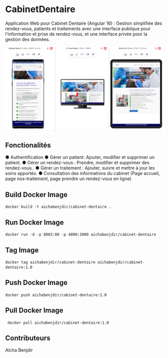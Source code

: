 # CabinetDentaire

Application Web pour Cabinet Dentaire (Angular 16) : Gestion simplifiée des rendez-vous, patients et traitements avec une interface publique pour l'information et prise de rendez-vous, et une interface privée pour la gestion des données. 




![](https://github.com/AichaBenjdir/Cabinet-Dentaire/blob/665727fb8d7f27c29b9eccf8be8f897cccd8b4f5/Cabinet%20dentaire.png)






## Fonctionalités

● Authentification 
● Gérer un patient: Ajouter, modifier et supprimer un patient.
● Gérer un rendez-vous : Prendre, modifier et supprimer des rendez-vous..
● Gérer un traitement : Ajouter, suivre et mettre à jour les soins apportés.
● Consultation des informations du cabinet (Page accueil, page nos-traitement, page prendre un rendez-vous en ligne) 


## Build Docker Image

    docker build -t aichabenjdir/cabinet-dentaire .

## Run Docker Image
  
    docker run -d -p 8083:80 -p 4000:3000 aichabenjdir/cabinet-dentaire

## Tag Image
     
    docker tag aichabenjdir/cabinet-dentaire aichabenjdir/cabinet-dentaire:1.0

## Push Docker Image
    
    docker push aichabenjdir/cabinet-dentaire:1.0

## Pull Docker Image
   
     docker pull aichabenjdir/cabinet-dentaire:1.0
   
## Contributeurs
  Aïcha Benjdir 

